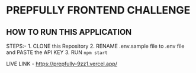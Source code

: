 # PREPFULLY FRONTEND CHALLENGE

## HOW TO RUN THIS APPLICATION

STEPS:- 1. CLONE this Repository
        2. RENAME .env.sample file to .env file and PASTE the API KEY 
        3. RUN `npm start`

LIVE LINK - https://prepfully-9zz1.vercel.app/
